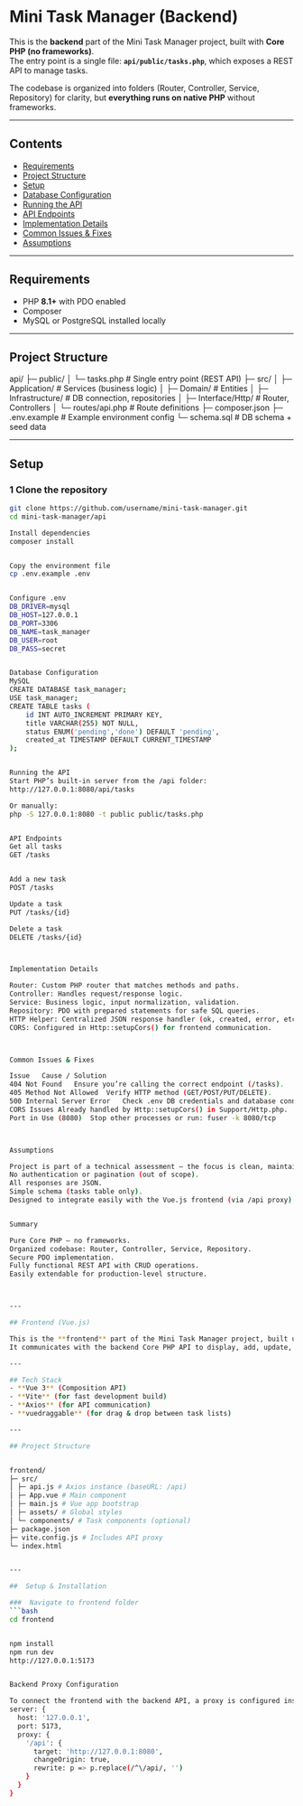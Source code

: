 # Mini Task Manager (Backend)

This is the **backend** part of the Mini Task Manager project, built with **Core PHP (no frameworks)**.  
The entry point is a single file: **`api/public/tasks.php`**, which exposes a REST API to manage tasks.  

The codebase is organized into folders (Router, Controller, Service, Repository) for clarity, but **everything runs on native PHP** without frameworks.

---

##  Contents
- [Requirements](#requirements)
- [Project Structure](#project-structure)
- [Setup](#setup)
- [Database Configuration](#database-configuration)
- [Running the API](#running-the-api)
- [API Endpoints](#api-endpoints)
- [Implementation Details](#implementation-details)
- [Common Issues & Fixes](#common-issues--fixes)
- [Assumptions](#assumptions)

---

##  Requirements
- PHP **8.1+** with PDO enabled  
- Composer  
- MySQL or PostgreSQL installed locally  

---

##  Project Structure


api/
├─ public/
│ └─ tasks.php # Single entry point (REST API)
├─ src/
│ ├─ Application/ # Services (business logic)
│ ├─ Domain/ # Entities
│ ├─ Infrastructure/ # DB connection, repositories
│ ├─ Interface/Http/ # Router, Controllers
│ └─ routes/api.php # Route definitions
├─ composer.json
├─ .env.example # Example environment config
└─ schema.sql # DB schema + seed data


---

##  Setup

### 1️ Clone the repository
```bash
git clone https://github.com/username/mini-task-manager.git
cd mini-task-manager/api

Install dependencies
composer install


Copy the environment file
cp .env.example .env


Configure .env
DB_DRIVER=mysql
DB_HOST=127.0.0.1
DB_PORT=3306
DB_NAME=task_manager
DB_USER=root
DB_PASS=secret


Database Configuration
MySQL
CREATE DATABASE task_manager;
USE task_manager;
CREATE TABLE tasks (
    id INT AUTO_INCREMENT PRIMARY KEY,
    title VARCHAR(255) NOT NULL,
    status ENUM('pending','done') DEFAULT 'pending',
    created_at TIMESTAMP DEFAULT CURRENT_TIMESTAMP
);


Running the API
Start PHP’s built-in server from the /api folder:
http://127.0.0.1:8080/api/tasks

Or manually:
php -S 127.0.0.1:8080 -t public public/tasks.php


API Endpoints
Get all tasks
GET /tasks


Add a new task
POST /tasks

Update a task
PUT /tasks/{id}

Delete a task
DELETE /tasks/{id}



Implementation Details

Router: Custom PHP router that matches methods and paths.
Controller: Handles request/response logic.
Service: Business logic, input normalization, validation.
Repository: PDO with prepared statements for safe SQL queries.
HTTP Helper: Centralized JSON response handler (ok, created, error, etc.).
CORS: Configured in Http::setupCors() for frontend communication.



Common Issues & Fixes

Issue	Cause / Solution
404 Not Found	Ensure you’re calling the correct endpoint (/tasks).
405 Method Not Allowed	Verify HTTP method (GET/POST/PUT/DELETE).
500 Internal Server Error	Check .env DB credentials and database connection.
CORS Issues	Already handled by Http::setupCors() in Support/Http.php.
Port in Use (8080)	Stop other processes or run: fuser -k 8080/tcp



Assumptions

Project is part of a technical assessment — the focus is clean, maintainable native PHP code.
No authentication or pagination (out of scope).
All responses are JSON.
Simple schema (tasks table only).
Designed to integrate easily with the Vue.js frontend (via /api proxy).


Summary

Pure Core PHP — no frameworks.
Organized codebase: Router, Controller, Service, Repository.
Secure PDO implementation.
Fully functional REST API with CRUD operations.
Easily extendable for production-level structure.



---

## Frontend (Vue.js)

This is the **frontend** part of the Mini Task Manager project, built using **Vue 3**, **Vite**, **Axios**, and **vuedraggable**.  
It communicates with the backend Core PHP API to display, add, update, and delete tasks in real time.

---

## Tech Stack
- **Vue 3** (Composition API)  
- **Vite** (for fast development build)  
- **Axios** (for API communication)  
- **vuedraggable** (for drag & drop between task lists)

---

## Project Structure


frontend/
├─ src/
│ ├─ api.js # Axios instance (baseURL: /api)
│ ├─ App.vue # Main component
│ ├─ main.js # Vue app bootstrap
│ ├─ assets/ # Global styles
│ └─ components/ # Task components (optional)
├─ package.json
├─ vite.config.js # Includes API proxy
└─ index.html


---

##  Setup & Installation

###  Navigate to frontend folder
```bash
cd frontend


npm install
npm run dev
http://127.0.0.1:5173


Backend Proxy Configuration

To connect the frontend with the backend API, a proxy is configured inside vite.config.js:
server: {
  host: '127.0.0.1',
  port: 5173,
  proxy: {
    '/api': {
      target: 'http://127.0.0.1:8080',
      changeOrigin: true,
      rewrite: p => p.replace(/^\/api/, '')
    }
  }
}
